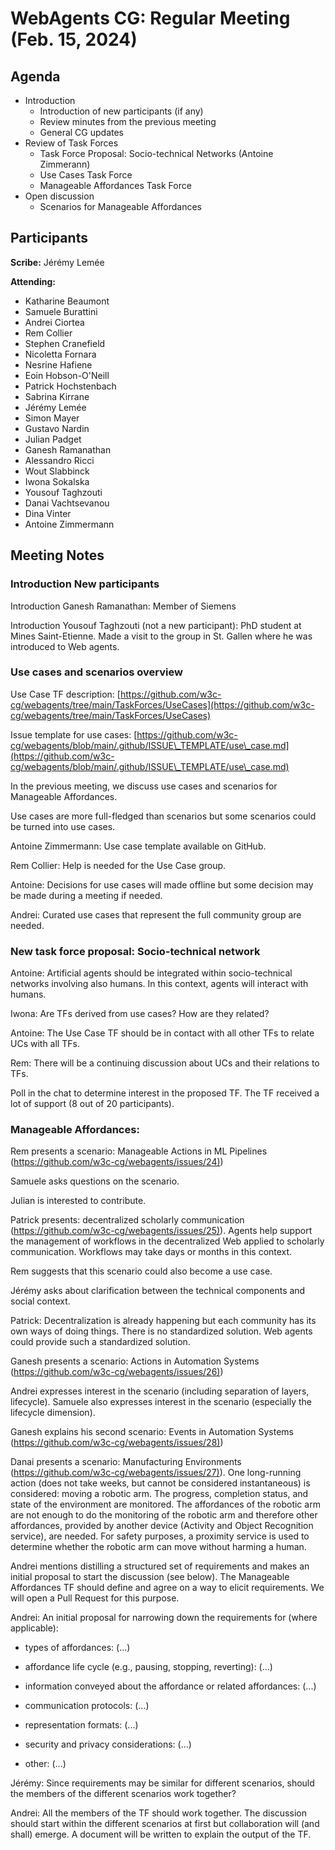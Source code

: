 
# WebAgents CG: Regular Meeting (Feb. 15, 2024)

## Agenda

   * Introduction
       * Introduction of new participants (if any)
       * Review minutes from the previous meeting
       * General CG updates
   * Review of Task Forces
       * Task Force Proposal: Socio-technical Networks (Antoine Zimmerann)
       * Use Cases Task Force
       * Manageable Affordances Task Force
   * Open discussion
       * Scenarios for Manageable Affordances

## Participants

**Scribe:** Jérémy Lemée

**Attending:**

   * Katharine Beaumont
   * Samuele Burattini
   * Andrei Ciortea
   * Rem Collier
   * Stephen Cranefield
   * Nicoletta Fornara
   * Nesrine Hafiene
   * Eoin Hobson-O'Neill
   * Patrick Hochstenbach
   * Sabrina Kirrane
   * Jérémy Lemée
   * Simon Mayer
   * Gustavo Nardin
   * Julian Padget
   * Ganesh Ramanathan
   * Alessandro Ricci
   * Wout Slabbinck
   * Iwona Sokalska
   * Yousouf Taghzouti
   * Danai Vachtsevanou
   * Dina Vinter
   * Antoine Zimmermann

## Meeting Notes

### **Introduction New participants**

Introduction Ganesh Ramanathan: Member of Siemens

Introduction Yousouf Taghzouti (not a new participant): PhD student at Mines Saint-Etienne. Made a visit to the group in St. Gallen where he was introduced to Web agents.

### **Use cases and scenarios overview**

 Use Case TF description: [https://github.com/w3c-cg/webagents/tree/main/TaskForces/UseCases](https://github.com/w3c-cg/webagents/tree/main/TaskForces/UseCases)

 Issue template for use cases: [https://github.com/w3c-cg/webagents/blob/main/.github/ISSUE\_TEMPLATE/use\_case.md](https://github.com/w3c-cg/webagents/blob/main/.github/ISSUE\_TEMPLATE/use\_case.md)

 In the previous meeting, we discuss use cases and scenarios for Manageable Affordances.

 Use cases are more full-fledged than scenarios but some scenarios could be turned into use cases.

 Antoine Zimmermann: Use case template available on GitHub.

Rem Collier: Help is needed for the Use Case group.

 Antoine: Decisions for use cases will made offline but some decision may be made during a meeting if needed.

 Andrei: Curated use cases that represent the full community group are needed.  

### **New task force proposal: Socio-technical network**

 Antoine: Artificial agents should be integrated within socio-technical networks involving also humans. In this context, agents will interact with humans.

 Iwona: Are TFs derived from use cases? How are they related?

 Antoine: The Use Case TF should be in contact with all other TFs to relate UCs with all TFs.

 Rem: There will be a continuing discussion about UCs and their relations to TFs.

 Poll in the chat to determine interest in the proposed TF. The TF received a lot of support (8 out of 20 participants).

### **Manageable Affordances:**

Rem presents a scenario: Manageable Actions in ML Pipelines ([https://github.com/w3c-cg/webagents/issues/24)](https://github.com/w3c-cg/webagents/issues/24))

Samuele asks questions on the scenario.

Julian is interested to contribute.

Patrick presents: decentralized scholarly communication ([https://github.com/w3c-cg/webagents/issues/25)](https://github.com/w3c-cg/webagents/issues/25)). Agents help support the management of workflows in the decentralized Web applied to scholarly communication. Workflows may take days or months in this context.

Rem suggests that this scenario could also become a use case.

Jérémy asks about clarification between the technical components and social context.

Patrick: Decentralization is already happening but each community has its own ways of doing things. There is no standardized solution. Web agents could provide such a standardized solution.

Ganesh presents a scenario: Actions in Automation Systems ([https://github.com/w3c-cg/webagents/issues/26)](https://github.com/w3c-cg/webagents/issues/26))

Andrei expresses interest in the scenario (including separation of layers, lifecycle). Samuele also expresses interest in the scenario (especially the lifecycle dimension).

Ganesh explains his second scenario: Events in Automation Systems ([https://github.com/w3c-cg/webagents/issues/28)](https://github.com/w3c-cg/webagents/issues/28))

Danai presents a scenario: Manufacturing Environments ([https://github.com/w3c-cg/webagents/issues/27)](https://github.com/w3c-cg/webagents/issues/27)).  One long-running action (does not take weeks, but cannot be considered instantaneous) is considered: moving a robotic arm. The progress, completion status, and state of the environment are monitored. The affordances of the robotic arm  are not enough to do the monitoring of the robotic arm and therefore other affordances, provided by another device (Activity and Object Recognition service), are needed.  For safety purposes, a proximity service is used to determine whether the robotic arm can move without harming a human.

Andrei mentions distilling a structured set of requirements and makes an initial proposal to start the discussion (see below). The Manageable Affordances TF should define and agree on a way to elicit requirements. We will open a Pull Request for this purpose.

Andrei: An initial proposal for narrowing down the requirements for (where applicable):

- types of affordances: (...)

- affordance life cycle (e.g., pausing, stopping, reverting):  (...)

- information conveyed about the affordance or related affordances:  (...)

- communication protocols: (...)

- representation formats: (...)

- security and privacy considerations: (...)

- other: (...)

Jérémy: Since requirements may be similar for different scenarios, should the members of the different scenarios work together?

Andrei: All the members of the TF should work together. The discussion should start within the different scenarios at first but collaboration will (and shall) emerge. A document will be written to explain the output of the TF.
